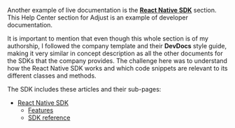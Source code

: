 Another example of live documentation is the [**React Native SDK**](https://help.adjust.com/en/article/get-started-react-native-SDK) section. This Help Center section for Adjust is an example of developer documentation.

It is important to mention that even though this whole section is of my authorship, I followed the company template and their **DevDocs** style guide, making it very similar in concept description as all the other documents for the SDKs that the company provides. The challenge here was to understand how the React Native SDK works and which code snippets are relevant to its different classes and methods.

The SDK includes these articles and their sub-pages:

- [React Native SDK](https://help.adjust.com/en/article/get-started-react-native-SDK)
    - [Features](https://help.adjust.com/en/developer/features-react-native-sdk)
    - [SDK reference](https://help.adjust.com/en/developer/react-native-sdk-reference)
